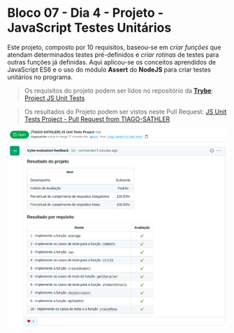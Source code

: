 # Bloco 07 - Dia 4 - Projeto - JavaScript Testes Unitários

 Este projeto, composto por 10 requisitos, baseou-se em *criar funções* que atendam determinados testes pré-definidos e *criar rotinas* de testes para outras funções já definidas. Aqui aplicou-se os conceitos aprendidos de JavaScript ES6 e o uso do módulo **Assert** do **NodeJS** para criar testes unitários no programa.

> Os requisitos do projeto podem ser lidos no repositório da [**Trybe**](https://www.betrybe.com/): [Project JS Unit Tests](https://github.com/tryber/sd-014-a-project-js-unit-tests#1-implemente-a-fun%C3%A7%C3%A3o-average)

> Os resultados do Projeto podem ser vistos neste Pull Request: [JS Unit Tests Project - Pull Request from TIAGO-SATHLER](https://github.com/tryber/sd-014-a-project-js-unit-tests/pull/44)

![](https://github.com/tiagosathler/trybe-exercises/blob/master/fundamentos/bloco-07-introdução-à-javascript-es6-e-testes-unitários/dia-4-projeto-javascript-testes-unitários/Results-JavaScript-Unit-Tests-Project.png)
